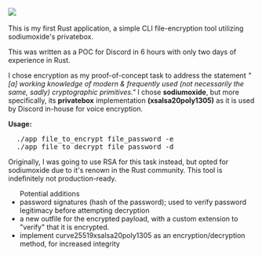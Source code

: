 <img src="https://i.imgur.com/9mT45x5.png"></img>
<br><br>
This is my first Rust application, a simple CLI file-encryption tool utilizing sodiumoxide's privatebox.

This was written as a POC for Discord in 6 hours with only two days of experience in Rust.

I chose encryption as my proof-of-concept task to address the statement <i>"[a] working knowledge of modern & frequently used (not necessarily the same, sadly) cryptographic primitives."</i> I chose <b>sodiumoxide</b>, but more specifically, its <b>privatebox</b> implementation <b>(xsalsa20poly1305)</b> as it is used by Discord in-house for voice encryption. 

<b>Usage:</b>
<pre>
  ./app file_to_encrypt file_password -e
  ./app file_to_decrypt file_password -d</pre>
  
Originally, I was going to use RSA for this task instead, but opted for sodiumoxide due to it's renown in the Rust community. This tool is indefinitely not production-ready.
<ul>
  Potential additions 
  <li>password signatures (hash of the password); used to verify password legitimacy before attempting decryption</li>
  <li>a new outfile for the encrypted payload, with a custom extension to "verify" that it is encrypted.</li>
  <li>implement curve25519xsalsa20poly1305 as an encryption/decryption method, for increased integrity</li>
</ul>
